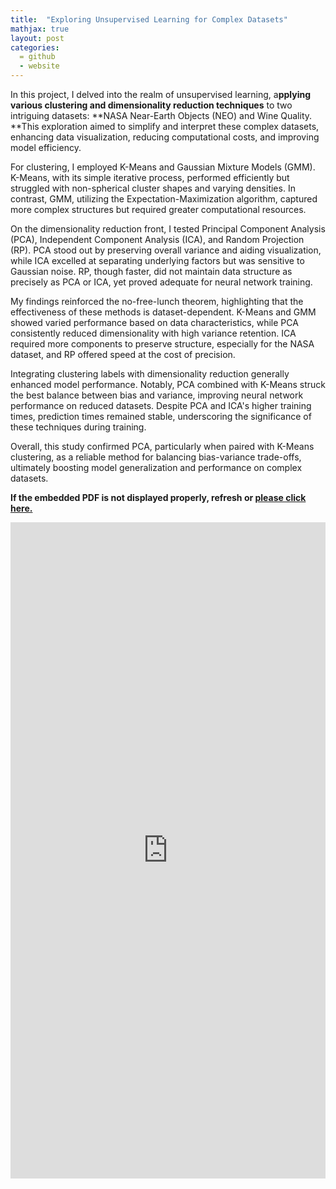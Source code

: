 ```yaml
---
title:  "Exploring Unsupervised Learning for Complex Datasets"
mathjax: true
layout: post
categories: 
  = github
  - website
---
```


In this project, I delved into the realm of unsupervised learning, a**pplying various clustering and dimensionality reduction techniques** to two intriguing datasets: **NASA Near-Earth Objects (NEO) and Wine Quality. **This exploration aimed to simplify and interpret these complex datasets, enhancing data visualization, reducing computational costs, and improving model efficiency.

For clustering, I employed K-Means and Gaussian Mixture Models (GMM). K-Means, with its simple iterative process, performed efficiently but struggled with non-spherical cluster shapes and varying densities. In contrast, GMM, utilizing the Expectation-Maximization algorithm, captured more complex structures but required greater computational resources.

On the dimensionality reduction front, I tested Principal Component Analysis (PCA), Independent Component Analysis (ICA), and Random Projection (RP). PCA stood out by preserving overall variance and aiding visualization, while ICA excelled at separating underlying factors but was sensitive to Gaussian noise. RP, though faster, did not maintain data structure as precisely as PCA or ICA, yet proved adequate for neural network training.

My findings reinforced the no-free-lunch theorem, highlighting that the effectiveness of these methods is dataset-dependent. K-Means and GMM showed varied performance based on data characteristics, while PCA consistently reduced dimensionality with high variance retention. ICA required more components to preserve structure, especially for the NASA dataset, and RP offered speed at the cost of precision.

Integrating clustering labels with dimensionality reduction generally enhanced model performance. Notably, PCA combined with K-Means struck the best balance between bias and variance, improving neural network performance on reduced datasets. Despite PCA and ICA's higher training times, prediction times remained stable, underscoring the significance of these techniques during training.

Overall, this study confirmed PCA, particularly when paired with K-Means clustering, as a reliable method for balancing bias-variance trade-offs, ultimately boosting model generalization and performance on complex datasets.


**If the embedded PDF is not displayed properly, refresh or <a href="https://kodendaal.github.io/assets/unsupervised_learning.pdf" target="_blank">please click here.</a>**

<div style="overflow: auto; -webkit-overflow-scrolling: touch;height:1050px;" id="my">
    <iframe src="https://drive.google.com/viewerng/viewer?embedded=true&url=https://kodendaal.github.io/assets/unsupervised_learning.pdf" type="application/pdf" style="overflow: auto; -webkit-overflow-scrolling: touch; border: none;" scrolling="yes" width="100%" height="100%"> </iframe>
</div>


